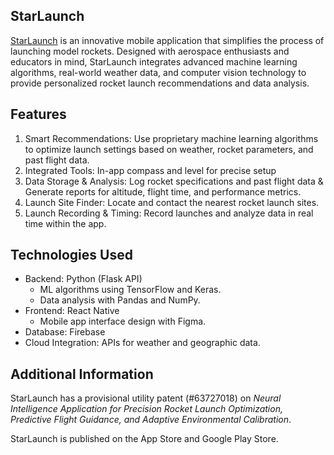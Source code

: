 **StarLaunch**
-
[StarLaunch](starlaunch.ai) is an innovative mobile application that simplifies the process of launching model rockets. Designed with aerospace enthusiasts and educators in mind, StarLaunch integrates advanced machine learning algorithms, real-world weather data, and computer vision technology to provide personalized rocket launch recommendations and data analysis.

**Features**
-
1. Smart Recommendations: Use proprietary machine learning algorithms to optimize launch settings based on weather, rocket parameters, and past flight data.
2.	Integrated Tools: In-app compass and level for precise setup
3.	Data Storage & Analysis: Log rocket specifications and past flight data & Generate reports for altitude, flight time, and performance metrics.
4.	Launch Site Finder: Locate and contact the nearest rocket launch sites.
5.	Launch Recording & Timing: Record launches and analyze data in real time within the app.

**Technologies Used**
-
- Backend: Python (Flask API)
  - ML algorithms using TensorFlow and Keras.
  - Data analysis with Pandas and NumPy.
- Frontend: React Native
  - Mobile app interface design with Figma.
- Database: Firebase
- Cloud Integration: APIs for weather and geographic data.

**Additional Information**
-
StarLaunch has a provisional utility patent (#63727018) on _Neural Intelligence Application for Precision Rocket Launch Optimization, Predictive Flight Guidance, and Adaptive Environmental Calibration_.

StarLaunch is published on the App Store and Google Play Store.
